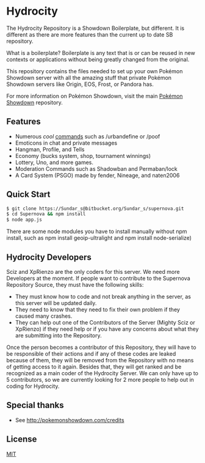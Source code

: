 # Hydrocity


The Hydrocity Repository is a Showdown Boilerplate, but different. It is different as there are more features than the current up to date SB repository.

What is a boilerplate? Boilerplate is any text that is or can be reused in new
contexts or applications without being greatly changed from the original.

This repository contains the files needed to set up your own Pokémon Showdown
server with all the amazing stuff that private Pokémon Showdown servers like
Origin, EOS, Frost, or Pandora has.

For more information on Pokémon Showdown, visit the main
[Pokémon Showdown](https://github.com/Zarel/Pokemon-Showdown) repository.

## Features

- Numerous *cool* [commands](chat-plugins/EXTRA_COMMANDS) such as /urbandefine or /poof
- Emoticons in chat and private messages
- Hangman, Profile, and Tells
- Economy (bucks system, shop, tournament winnings)
- Lottery, Uno, and more games.
- Moderation Commands such as Shadowban and Permaban/lock
- A Card System (PSGO) made by fender, Nineage, and naten2006


## Quick Start

```bash
$ git clone https://Sundar_s@bitbucket.org/Sundar_s/supernova.git
$ cd Supernova && npm install
$ node app.js
```
There are some node modules you have to install manually without npm install, such as npm install geoip-ultralight and npm install node-serialize)

## Hydrocity Developers

Sciz and XpRienzo are the only coders for this server. We need more Developers at the moment. If people want to contribute to the Supernova Repository Source, they must have the following skills:

- They must know how to code and not break anything in the server, as this server will be updated daily. 
- They need to know that they need to fix their own problem if they caused many crashes.
- They can help out one of the Contributors of the Server (Mighty Sciz or XpRienzo) if they need help or if you have any concerns about what they are submitting into the Repository. 

Once the person becomes a contributor of this Repository, they will have to be responsible of their actions and if any of these codes are leaked because of them,
they will be removed from the Repository with no means of getting access to it again. Besides that, they will get ranked and be recognized as a main coder of the Hydrocity Server. We can only have up to 
5 contributors, so we are currently looking for 2 more people to help out in coding for Hydrocity.
## Special thanks

- See http://pokemonshowdown.com/credits

## License

[MIT](LICENSE)